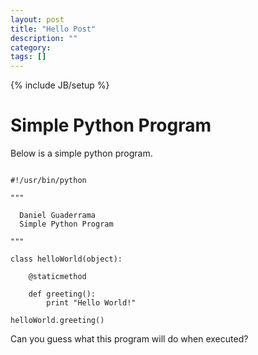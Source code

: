```yaml
---
layout: post
title: "Hello Post"
description: ""
category: 
tags: []
---
```

{% include JB/setup %}

# Simple Python Program

Below is a simple python program.

~~~

#!/usr/bin/python

"""
  
  Daniel Guaderrama
  Simple Python Program

"""

class helloWorld(object):

    @staticmethod

    def greeting():
        print "Hello World!"

helloWorld.greeting()

~~~

Can you guess what this program will do when executed?
